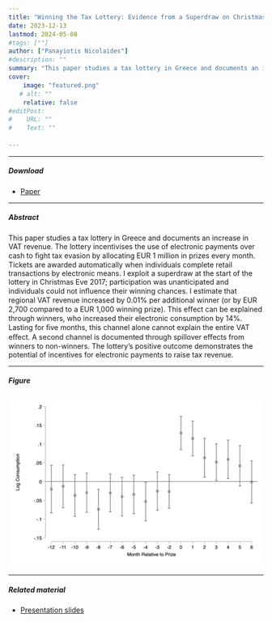 ```yaml
---
title: "Winning the Tax Lottery: Evidence from a Superdraw on Christmas Eve" 
date: 2023-12-13
lastmod: 2024-05-08
#tags: [""]
author: ["Panayiotis Nicolaides"]
#description: "" 
summary: "This paper studies a tax lottery in Greece and documents an increase in VAT revenue. The lottery incentivises the use of electronic payments over cash to ﬁght tax evasion by allocating EUR 1 million in prizes every month. Tickets are awarded automatically when individuals complete retail transactions by electronic means. I exploit a superdraw at the start of the lottery in Christmas Eve 2017; participation was unanticipated and individuals could not inﬂuence their winning chances. I estimate that regional VAT revenue increased by 0.01% per additional winner (or by EUR 2,700 compared to a EUR 1,000 winning prize). This eﬀect can be explained through winners, who increased their electronic consumption by 14%. Lasting for ﬁve months, this channel alone cannot explain the entire VAT eﬀect. A second channel is documented through spillover eﬀects from winners to non-winners. The lottery’s positive outcome demonstrates the potential of incentives for electronic payments to raise tax revenue." 
cover:
    image: "featured.png"
   # alt: ""
    relative: false
#editPost:
#    URL: ""
#    Text: ""

---
```


---

##### Download

+ [Paper](lottery.pdf)

---

##### Abstract

This paper studies a tax lottery in Greece and documents an increase in VAT revenue. The lottery incentivises the use of electronic payments over cash to ﬁght tax evasion by allocating EUR 1 million in prizes every month. Tickets are awarded automatically when individuals complete retail transactions by electronic means. I exploit a superdraw at the start of the lottery in Christmas Eve 2017; participation was unanticipated and individuals could not inﬂuence their winning chances. I estimate that regional VAT revenue increased by 0.01% per additional winner (or by EUR 2,700 compared to a EUR 1,000 winning prize). This eﬀect can be explained through winners, who increased their electronic consumption by 14%. Lasting for ﬁve months, this channel alone cannot explain the entire VAT eﬀect. A second channel is documented through spillover eﬀects from winners to non-winners. The lottery’s positive outcome demonstrates the potential of incentives for electronic payments to raise tax revenue.

---

##### Figure

![](featured.png)


---

##### Related material

+ [Presentation slides](vat_present.pdf)


